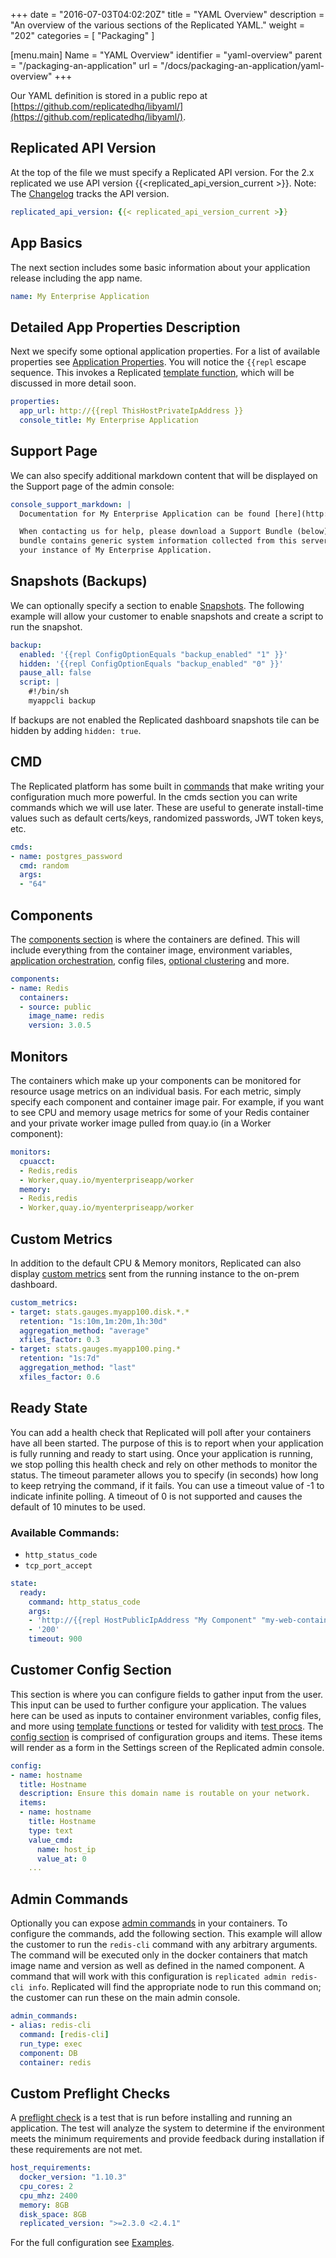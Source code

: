 +++
date = "2016-07-03T04:02:20Z"
title = "YAML Overview"
description = "An overview of the various sections of the Replicated YAML."
weight = "202"
categories = [ "Packaging" ]

[menu.main]
Name       = "YAML Overview"
identifier = "yaml-overview"
parent     = "/packaging-an-application"
url        = "/docs/packaging-an-application/yaml-overview"
+++

Our YAML definition is stored in a public repo at  [https://github.com/replicatedhq/libyaml/](https://github.com/replicatedhq/libyaml/).

## Replicated API Version
At the top of the file we must specify a Replicated API version. For the 2.x replicated we use API version {{<replicated_api_version_current >}}. Note: The [Changelog](https://vendor.replicated.com/#/changelog) tracks the API version.

```yml
replicated_api_version: {{< replicated_api_version_current >}}
```  

## App Basics
The next section includes some basic information about your application release including the app name.

```yml
name: My Enterprise Application
```  

## Detailed App Properties Description
Next we specify some optional application properties. For a list of available properties see [Application Properties](/packaging-an-application/application-properties). You will notice the `{{repl` escape sequence. This invokes a Replicated [template function](/packaging-an-application/template-functions), which will be discussed in more detail soon.

```yml
properties:
  app_url: http://{{repl ThisHostPrivateIpAddress }}
  console_title: My Enterprise Application
```  

## Support Page
We can also specify additional markdown content that will be displayed on the Support page of the admin console:

```yml
console_support_markdown: |
  Documentation for My Enterprise Application can be found [here](http://docs.my-enterprise-application.com).

  When contacting us for help, please download a Support Bundle (below) and attach it to the ticket.  The support
  bundle contains generic system information collected from this server.  It does _not_ contain any data from
  your instance of My Enterprise Application.
```

## Snapshots (Backups)
We can optionally specify a section to enable [Snapshots](/packaging-an-application/snapshots/). The following example will allow your customer to enable snapshots and create a script to run the snapshot.

```yaml
backup:
  enabled: '{{repl ConfigOptionEquals "backup_enabled" "1" }}'
  hidden: '{{repl ConfigOptionEquals "backup_enabled" "0" }}'
  pause_all: false
  script: |
    #!/bin/sh
    myappcli backup
```

If backups are not enabled the Replicated dashboard snapshots tile can be hidden by adding `hidden: true`.

## CMD
The Replicated platform has some built in [commands](/packaging-an-application/commands/) that make writing your configuration much more powerful. In the cmds section you can write commands which we will use later.  These are useful to generate install-time values such as default certs/keys, randomized passwords, JWT token keys, etc.

```yaml
cmds:
- name: postgres_password
  cmd: random
  args:
  - "64"
```

## Components
The [components section](/packaging-an-application/components-and-containers/) is where the containers are defined.  This will include everything from the container image, environment variables, [application orchestration](/packaging-an-application/events-and-orchestration/), config files, [optional clustering](/packaging-an-application/clustering/) and more.

```yaml
components:
- name: Redis
  containers:
  - source: public
    image_name: redis
    version: 3.0.5
```

## Monitors
The containers which make up your components can be monitored for resource usage metrics on an individual basis. For each metric, simply specify each component and container image pair. For example, if you want to see CPU and memory usage metrics for some of your Redis container and your
private worker image pulled from quay.io (in a Worker component):

```yaml
monitors:
  cpuacct:
  - Redis,redis
  - Worker,quay.io/myenterpriseapp/worker
  memory:
  - Redis,redis
  - Worker,quay.io/myenterpriseapp/worker
```

## Custom Metrics
In addition to the default CPU & Memory monitors, Replicated can also display [custom metrics](packaging-an-application/custom-metrics/) sent from the running instance to the on-prem dashboard.

```yml
custom_metrics:
- target: stats.gauges.myapp100.disk.*.*
  retention: "1s:10m,1m:20m,1h:30d"
  aggregation_method: "average"
  xfiles_factor: 0.3
- target: stats.gauges.myapp100.ping.*
  retention: "1s:7d"
  aggregation_method: "last"
  xfiles_factor: 0.6
```  

## Ready State
You can add a health check that Replicated will poll after your containers have all been started. The purpose of this is to report when your application is fully running and ready to start using. Once your application is running, we stop polling this health check and rely on other methods to monitor the status. The timeout parameter allows you to specify (in seconds) how long to keep retrying the command, if it fails. You can use a timeout value of -1 to indicate infinite polling. A timeout of 0 is not supported and causes the default of 10 minutes to be used.

### Available Commands:
- `http_status_code`
- `tcp_port_accept`

```yaml
state:
  ready:
    command: http_status_code
    args:
    - 'http://{{repl HostPublicIpAddress "My Component" "my-web-container" }}/ping'
    - '200'
    timeout: 900
```

## Customer Config Section
This section is where you can configure fields to gather input from the user. This input can be used to further configure your application. The values here can be used as inputs to container environment variables, config files, and more using [template functions](/packaging-an-application/template-functions/) or tested for validity with [test procs](/packaging-an-application/test-procs/). The [config section](/packaging-an-application/config-screen/) is comprised of configuration groups and items. These items will render as a form in the Settings screen of the Replicated admin console.

```yaml
config:
- name: hostname
  title: Hostname
  description: Ensure this domain name is routable on your network.
  items:
  - name: hostname
    title: Hostname
    type: text
    value_cmd:
      name: host_ip
      value_at: 0
    ...
```

## Admin Commands
Optionally you can expose [admin commands](/packaging-an-application/admin-commands/) in your containers. To configure the commands, add the following section. This example will allow the customer to run the `redis-cli` command with any arbitrary arguments. The command will be executed only in the docker containers that match image name and version as well as defined in the named component. A command that will work with this configuration is `replicated admin redis-cli info`. Replicated will find the appropriate node to run this command on; the customer can run these on the main admin console.

```yaml
admin_commands:
- alias: redis-cli
  command: [redis-cli]
  run_type: exec
  component: DB
  container: redis
```

## Custom Preflight Checks
A [preflight check](/packaging-an-application/preflight-checks/) is a test that is run before installing and running an application. The test will analyze the system to determine if the environment meets the minimum requirements and provide feedback during installation if these requirements are not met.

```yaml
host_requirements:
  docker_version: "1.10.3"
  cpu_cores: 2
  cpu_mhz: 2400
  memory: 8GB
  disk_space: 8GB
  replicated_version: ">=2.3.0 <2.4.1"
```

For the full configuration see [Examples](/examples).
